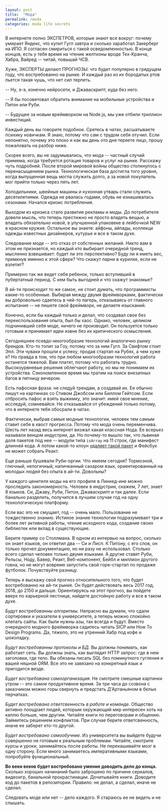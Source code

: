 ```yaml
---
layout: post
title:  "Мода"
permalink: /moda
categories: moda life secrets
---
```


В интернете полно ЭКСПЕТРОВ, которые знают все вокруг: почему умирает Яндекс,
что купит Гугл завтра и сколько заработал Закерберг на ИПО. Я согласен смириться
с такой осведомленностью. В конце концов, есть у тебя время на чтение желтизны
вроде Тех-Кранча, Хабра, Вайред -- читай, повышай ЧСВ.

Хуже, ЭКСПЕРТЫ делают ПРОГНОЗЫ: что будет популярно в грядущем году, что
востребованно на рынке. И каждый раз из их бородатых ртов льется такая чушь, что
нет сил терпеть.

-- Ну, э-э, конечно нейросети, и Джаваскрипт, куда без него.

-- Я бы посоветовал обратить внимание на мобильные устройства и Питон или Руби.

-- Будущее за новым вреймворком на Node.js, мы уже отбили триллион инвестиций.

Каждый день вы говорите подобное. Сретесь в чатах, расшатываете психику
новичкам. Я знаю, потому что сам с трудом себя отучил. Если непонятно, почему
это плохо и как вы день ото дня теряете лицо, прошу пожаловать на разбор ниже.

Скорее всего, вы не задумывались, что мода -- частный случай примема, когда
требуется ротация товаров и услуг на рынке. Расскажу чуть подробней. После
второй мировой войны общество столкнулось с перенасыщением
рынка. Технологическая база достигла того уровня, когда выпущенная вещь могла
служить долго, а за новой покупатель мог прийти только через пять лет.

Холодильники, швейные машины и кухонная утварь стали служить
десятилетиями. Одежда не рвалась годами, обувь не изнашивалась сезонами. Начался
кризис потребления.

Выходом из кризиса стало развитие рекламы и моды. До потребителя довели мысль,
что теперь престижно не просто владеть вещью, а владеть обязательно новой, в
улучшенной упаковеке в лейбочкой NEW в красном кружке. Остальное вы знаете:
айфоны, айпады, коллекци одежды известных дизайнеров, кутурье и все в таком
духе.

Следование моде -- это отказ от собстенных желаний. Никто вам в этом не
признается, но каждый кто выбирает очередной тренд, мысленно взвешивает: будет
ли это перспективно? Буду ли я иметь вес, примкнув именно к этой сфере? Что
скажут парни в курилке, если не взлетит?

Примерно так же ведет себя ребенок, только вступивший в пубертатный период. С
кем быть выгодней и что скажут знакомые?

В ай-ти происходит то же самое, не стоит думать, что программисты какие-то
особенные. Выбирая между двумя фреймворками, фактически вы добровольно сдаетесь
в чей-то лагерь, отказываясь от главного испытания -- не пишете свой фреймворк,
не делаете изысканий.

Конечно, если бы каждый только и делал, что создавал свое без переиспользования
опыта, был бы хаос. Однако, человек, целиком подчинивший себя моде, ничего не
производит. Он пользуется только готовым и принимает идеи извне без их
критического осмысления.

Сегодняшнее псевдо-многообразие технологий аналогично рынку брендов. Кто-то
топит за Гоу, потому что за ним Гугл. За Свифтом стоит Эпл. Эти чуваки прошли к
успеху, продав стартап на Рубях, а чем хуже я? Но правда в том, что при любом
многообразии технологий работа останется тяжелой. Вам платят, потому что
работать трудно. Высокоурвневые решения облегчают работу, но мы не понимаем их
устройства. Сэкономленное время мы тратим на поиск внезапных багов в пятницу
вечером.

Есть пафосная фраза: не следуй трендам, а создавай их. Ее обычно пишут на
картинках со Стивом Джобсом или Биллом Гейтсом. Если отбросить пафос и взять
выжимку, это значит: имей свое мнение, исследуй, сомневайся. Не отказывайся от
убеждений только потому, что в интернете тебя обосрали в чатах.

Фактически, выбрав самые модные технологии, человек тем самым ставит себя в
хвост прогресса. Потому что мода очень переменчива. Шесть лет назад весь
интернет визжал какая классная Нода. Ее всерьез называли венцом индустрии,
да. Но почему-то вышло так, что львиная доля пакетов под нее -- модули типа
`isArray` на 11 строк, где манифест длинней кода. А потом какой-то клоун
[удаляет такой пакет](/npm) и Фейсбук не может собрать Реакт.

Еще раньше бушевали Руби-оргии. Что имеем сегодня? Тормозной, глючный,
нелогичный, напичканный сахаром язык, ориентированный на молодых людей без опыта
в ай-ти. Довольны?

У каждого ценителя моды на его профиле в Линкед-ине можно проследить
закономерность. Человек в индустрии, скажем, 7 лет, знает 8 языков. Си, Джаву,
Руби, Питон, Джаваскрипт и так далее. Если банально разделить, получится в
лучшем случае год на одну технологическую платформу.

Если вас это не смущает, год -- очень мало. Пользование не тождественно
знанию. Истиное знание технологии подразумевает три и более лет активной работы,
чтение исходного кода, создание своих библиотек или вклад в существующие.

Берите пример со Столлмана. В одном из интервью на вопрос, сколько он знает
языков, он ответил два -- Си и Лисп. К Питону, с его слов, он только прочел
документацию, но ни разу не использовал. Столько всего сделал человек только
двумя языками. А другие ставят Руби, Рельсы, Ноду, Бавер, Реакт, Веб-компонент,
Бейбл и миллион другого говна, но не могут вовремя запустить свой горе-стартап
по продаже футболок. Почувствуйте разницу.

Теперь я выскажу свой прогноз относительного того, что будет востребованно на
ай-ти рынке. Он будет действовать весь 2017 год, 2018, до 2150 и
дальше. Ориентируясь на этот прогноз, вы пойдете вверх по карьерной лестнице,
найдете достойную работу и все в таком духе.

*Будут востребованны алгоритмы.* Напрасно вы думали, что сдали сортировки и
указатели в университете, а теперь можно спокойно клепать сайты. Как были нужны
азы, так всегда и будут. Вместо очередного модного фреймворка садитесь читать
SICP или How To Design Programs. Да, тяжело, это не утренний Хабр под кофе и
шоколадку.

*Будут востребованны протоколы и БД.* Вы должны понимать, как работает сеть. Вы
должны знать, как выглядит HTTP запрос: где в нем заголовки, где тело. Вы
обязаны писать SQL без поминутного гугления и вашей няшной ORM. Все это не
завязано на конкретный язык и пригодится везде.

*Будет востребована самоорганизация.* Не смотрите смешные картинки утром -- это
самое продуктивное время. За три часа до созвона с заказчиком можно горы
свернуть и предстать Д'Артаньяном в белых перчатках.

*Будет востребована ответсвенность в работе и команде.* Общество активно
поощрает людей, которым окружающий мир интересен хоть на каплю больше, чем
другим. Читайте книги по переговорам и общению. Займитесь решением
конфликтов. При случае берите ответсвенность, иначе ее заберет кто-то другой.

*Будет востребовано самообучние.* Из университета вы выйдете будучи совершенно
не готовым к реальным проблемам. Читайте, смотрите курсы и уроки, занимайтесь
после работы. Не перекашивайте мозг в одну сторону. Если много занимаетесь
императивными языками, попробуйте функциональный.

**Во веки веков будет востребовано умение доводить дело до конца.** Сколько
хороших начинаний было заброшено по причине сериалов, видеоигр, банальной
прокрастинации. Дочитывайте книги. Доводите код до пакетов в
репозитории. Правило: не делал, а сделал, иначе не сделал.

Следовать моде или нет -- дело каждого. Я стараюсь ее не видеть и не слышать.
